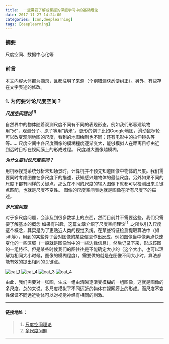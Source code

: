 ```yaml
---
title:	一些需要了解或掌握的深度学习中的基础理论
date: 2017-11-27 14:24:00
categories: [cnn,deeplearning]
tags: [deeplearning]
---
```


### 摘要
尺度空间、数据中心化等


<!-- more -->

### 前言
本文内容大体都为摘录，且都注明了来源（个别错漏获悉便纠正）。另外，有些存在文字表述的修改。

### 1. 为何要讨论尺度空间？
***尺度空间理论<sup>[1]</sup>***

自然界中的物体随着观测尺度不同有不同的表现形态。例如我们形容建筑物用“米”，观测分子、原子等用“纳米”。更形的例子比如Google地图，滑动鼠标轮可以改变观测地图的尺度，看到的地图绘制也不同；还有电影中的拉伸镜头等等……
尺度空间中各尺度图像的模糊程度逐渐变大，能够模拟人在距离目标由近到远时目标在视网膜上的形成过程。
尺度越大图像越模糊。

***为什么要讨论尺度空间？***

用机器视觉系统分析未知场景时，计算机并不预先知道图像中物体的尺度。我们需要同时考虑图像在多尺度下的描述，获知感兴趣物体的最佳尺度。另外如果不同的尺度下都有同样的关键点，那么在不同的尺度的输入图像下就都可以检测出来关键点匹配，也就是尺度不变性。
图像的尺度空间表达就是图像在所有尺度下的描述。


***多尺度问题***

对于多尺度问题，会涉及到很多数学上的东西，然而目前并不需要这些，我们只需要了解基本的概念
如果有兴趣，这篇文章介绍了尺度空间理论<sup>[1]</sup>,之所以引入尺度这个概念，其实是为了更贴近人类的视觉系统。在某些特征检测提取算法中（如sift等），用到的某些算子会对图像的某些信息作出反应，例如图像当中像素点快速变化的一些区域（一般就是图像当中的一些边缘信息），然后记录下来，形成该图的一组特征。但是某些时候我们的图往往是不能确定大小的（这个大小，也可以理解为相同大小时候，图像的模糊程度），需要做的就是在图像不同大小时，算法都能有效的提出相同的关键点。

![cat_1](https://sumihui.github.io/source/images/201711271534_1.jpg)
![cat_4](https://sumihui.github.io/source/images/201711271534_2.jpg)
![cat_3](https://sumihui.github.io/source/images/201711271534_3.jpg)
![cat_4](https://sumihui.github.io/source/images/201711271534_4.jpg)

由此，我们需要对一张图，生成一组由清晰逐渐变模糊的一组图像，这就是图像的多尺度。总的来说，多尺度模拟了不同远近的物体在视网膜上的形成。而尺度不变性保证不同远近物体可以对视觉神经有相同的刺激。



-----

#### 链接地址：

> 1. [尺度空间理论](http://blog.csdn.net/xiaowei_cqu/article/details/8067881)
> 2. [多尺度问题](http://blog.csdn.net/mao_xiao_feng/article/details/53350798)


------
